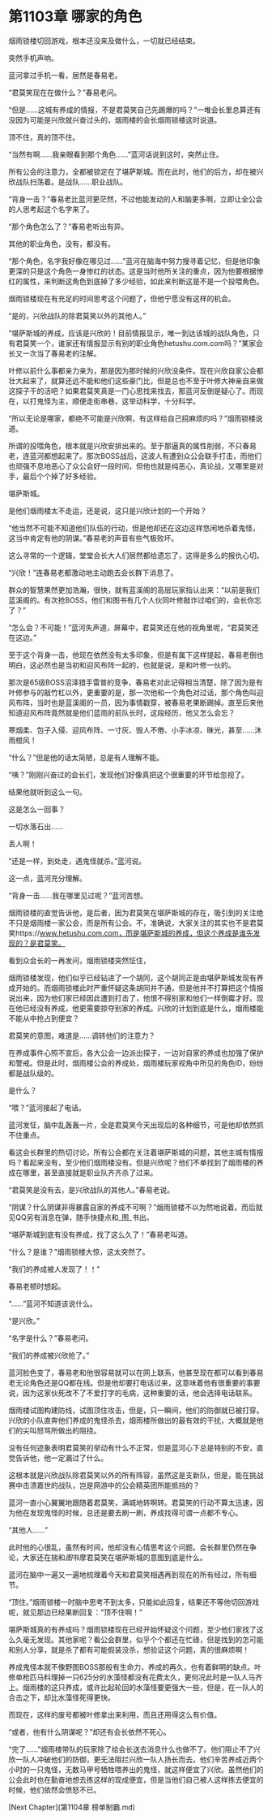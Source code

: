 # 第1103章 哪家的角色

烟雨锁楼切回游戏，根本还没来及做什么，一切就已经结束。

突然手机声响。

蓝河拿过手机一看，居然是春易老。

“君莫笑现在在做什么？”春易老问。

“但是……这城有养成的情报，不是君莫笑自己先踢爆的吗？”一堆会长里总算还有没因为可能是兴欣就兴奋过头的，烟雨楼的会长烟雨锁楼这时说道。

顶不住，真的顶不住。

“当然有啊……我亲眼看到那个角色……”蓝河话说到这时，突然止住。

所有公会的注意力，全都被锁定在了堪萨斯城。而在此时，他们的后方，却在被兴欣战队扫荡着。是战队……职业战队。

“背身一击？”春易老比蓝河更茫然，不过他能发动的人和脑更多啊，立即让全公会的人思考起这个名字来了。

“那个角色怎么了？”春易老听出有异。

其他的职业角色，没有，都没有。

“那个角色，名字我好像在哪见过……”蓝河在脑海中努力搜寻着记忆，但是他印象更深的只是这个角色一身惨红的状态。这是当时他所关注的重点，因为他要根据惨红的属性，来判断这角色到底掉了多少经验，如此来判断这是不是一个投喂角色。

烟雨锁楼现在有充足的时间思考这个问题了，但他宁愿没有这样的机会。

“是的，兴欣战队的除君莫笑以外的其他人。”

“堪萨斯城的养成，应该是兴欣的！目前情报显示，唯一到达该城的战队角色，只有君莫笑一个，谁家还有情报显示有别的职业角色hetushu.com.com吗？”某家会长又一次当了春易老的注解。

叶修以前什么事都亲力亲为，那是因为那时候的兴欣没条件。现在兴欣自家公会都壮大起来了，就算还远不能和他们这些豪门比，但是总也不至于叶修大神亲自来做这探子干的活吧？如果君莫笑真是一门心思找来找去，那蓝河反倒是疑心了。而现在，以打鬼怪为主，顺便走街串巷，这举动科学，十分科学。

“所以无论是哪家，都绝不可能是兴欣啊，有这样给自己招麻烦的吗？”烟雨锁楼说道。

所谓的投喂角色，根本就是兴欣安排出来的。至于那逼真的属性削弱，不只春易老，连蓝河都想起来了。那次BOSS战后，这波人有遭到众公会联手打击，而他们也顽强不息地恶心了众公会好一段时间，但他也就是纯恶心，真论战，又哪里是对手，最后个个掉了好多经验。

堪萨斯城。

是他们烟雨楼太不走运，还是说，这只是兴欣计划的一个开始？

“他当然不可能不知道他们队伍的行动，但是他却还在这边这样悠闲地杀着鬼怪，这当中肯定有他的阴谋。”春易老的声音有些气极败坏。

这么寻常的一个逻辑，堂堂会长大人们居然都给遗忘了，这得是多么的报仇心切。

“兴欣！”连春易老都激动地主动跑去会长群下消息了。

群众的智慧果然更加浩瀚，很快，就有蓝溪阁的高层玩家指认出来：“以前是我们蓝溪阁的。有次抢BOSS，他们和图书有几个人伙同叶修敲诈过咱们的，会长你忘了？”

“怎么会？不可能！”蓝河失声道，屏幕中，君莫笑还在他的视角里呢，“君莫笑还在这边。”

至于这个背身一击，他现在依然没有太多印象，但是有属下这样提起，春易老倒也明白，这必然也是当初和迎风布阵一起的，也就是说，是和叶修一伙的。

那次是65级BOSS沼泽猎手雷普的竞争，春易老对此记得相当清楚，除了因为是有叶修参与的敲竹杠以外，更重要的是，那一次他和一个角色对过话，那个角色叫迎风布阵，当时也是蓝溪阁的一员，因为事情戳穿，被春易老果断踢掉。直至后来他知道迎风布阵竟然就是他们蓝雨的前队长时，这段经历，他又怎么会忘？

寒烟柔、包子入侵、迎风布阵、一寸灰、毁人不倦、小手冰凉、昧光，甚至……沐雨橙风！

“什么？”但是他的话太简陋，总是有人理解不能。

“咦？”刚刚兴奋过的会长们，发现他们好像真把这个很重要的环节给忽视了。

结果他就听到这么一句。

这是怎么一回事？

一切水落石出……

丢人啊！

“还是一样，到处走，遇鬼怪就杀。”蓝河说。

这一点，蓝河充分理解。

“背身一击……我在哪里见过呢？”蓝河苦想。

烟雨锁楼的直觉告诉他，是后者，因为君莫笑在堪萨斯城的存在，吸引到的关注绝不只是烟雨楼一家公会，而是所有公会。不，准确说，大家关注的其实也不是君莫笑https://www.hetushu.com.com，而是堪萨斯城的养成，但这个养成是谁先发现的？是君莫笑。

看到众会长的一再发问，烟雨锁楼突然怔住，

烟雨锁楼发现，他们似乎已经钻进了一个胡同，这个胡同正是由堪萨斯城发现有养成开始的。而烟雨锁楼此时严重怀疑这条胡同并不通，但是他并不打算把这个情报说出来，因为他们家已经因此遭到打击了，他恨不得别家和他们一样倒霉才好。现在他已经没有养成，他更需要掠夺别家的养成。兴欣的计划到底是什么，烟雨楼能不能从中抢占到便宜？

君莫笑的意图，难道是……调转他们的注意力？

在养成事件心照不宣后，各大公会一边派出探子，一边对自家的养成也加强了保护和警戒。但是此时，烟雨楼公会的养成处，烟雨楼玩家视角中所见的角色ID，纷纷都是战队级的。

是什么？

“喂？”蓝河接起了电话。

蓝河发怔，脑中乱轰轰一片，全是君莫笑今天出现后的各种细节，可是他却依然抓不住重点。

看这会长群里的热切讨论，所有公会都在关注着堪萨斯城的问题，其他主城有情报吗？看起来没有，至少他们烟雨楼没有。但是兴欣呢？他们不单找到了烟雨楼的养成在哪里，甚至直接就是职业队齐齐杀了过来。

“君莫笑是没有去，是兴欣战队的其他人。”春易老说。

“阴谋？什么阴谋非得暴露自家的养成不可啊？”烟雨锁楼不以为然地说着。而后就见QQ另有消息在弹，随手快捷点和_图_书出。

“堪萨斯城到底有没有养成，找了这么久了！”春易老叫道。

“什么？是谁？”烟雨锁楼大惊，这太突然了。

“我们的养成被人发现了！！”

春易老顿时想起。

“……”蓝河不知道该说什么。

“是兴欣。”

“名字是什么？”春易老问。

“我们的养成被兴欣抢了。”

蓝河脸色变了，春易老和他很容易就可以在网上联系，他甚至现在都可以看到春易老无论角色还是QQ都在线。但是他却要打电话过来，这意味着他有很重要的事要说，因为这家伙死改不了不爱打字的毛病，这种重要的话，他会选择电话联系。

烟雨楼试图构建防线，试图顶住攻击，但是，只一瞬间，他们的防御就已被打穿。兴欣的小队直奔他们养成的鬼怪杀去，烟雨楼所做出的最有效的干扰，大概就是他们的尖叫怒骂所做出的阻挠。

没有任何迹象表明君莫笑的举动有什么不正常，但是蓝河心下总是特别的不安，直觉告诉他，他一定漏过了什么。

这根本就是兴欣战队除君莫笑以外的所有阵容，虽然这是支新队，但是，能在挑战赛中击溃嘉世的战队，岂是网游中的公会精英团所能抵挡的？

蓝河一直小心翼翼地跟随着君莫笑，满城地转啊转。君莫笑的行动不算太迅速，因为他在发现鬼怪的时候，总还是要去刷一刷，养成找得可谓一点都不专心。

“其他人……”

此时他的心很乱，虽然有时间，他却没有心情思考这个问题。会长群里仍然在争论，大家还在揣和*图*书摩君莫笑在堪萨斯城的意图到底是什么。

蓝河在脑中一遍又一遍地梳理着今天和君莫笑相遇再到现在的所有经过，所有细节。

“顶住。”烟雨锁楼一时脑中思考不到太多，只能如此回复，结果还不等他切回游戏呢，就见那边已经果断回复：“顶不住啊！”

堪萨斯城真的有养成吗？烟雨锁楼现在已经开始怀疑这个问题，至少他们家找了这么久毫无发现。其他家呢？看公会群里，似乎个个都还在忙碌，但是找到的怎可能和别人分享，就是杀了都有可能假装没杀，想验证这个问题，真的很麻烦啊！

养成鬼怪本就不像野图BOSS那般有生命力，养成的再久，也有着鲜明的缺点。叶修单枪匹马料理掉一只625分的水藻怪都没有花费太久，更何况此时是一队人马齐上。烟雨楼的这只养成，或许比起轮回的水藻怪要更强大一些，但是，在一队人的合击之下，却比水藻怪死得更快。

而现在，这样的废号都被叶修拿出来利用，而且还用得这么有价值。

“或者，他有什么阴谋呢？”却还有会长依然不死心。

“完了……”烟雨楼带队的玩家除了给会长送去消息什么也做不了。他们阻止不了兴欣一队人冲破他们的防御，更无法阻拦兴欣一队人扬长而去。他们辛苦养成近两个小时的一只鬼怪，无数马甲号牺牲喂养出的鬼怪，就这样便宜了兴欣。虽然他们的公会此时也在勤奋地想去拣这样的现成便宜，但是当他们自己被人这样拣去便宜的时候，他们依然会愤怒不已。



[Next Chapter](第1104章 榜单制霸.md)